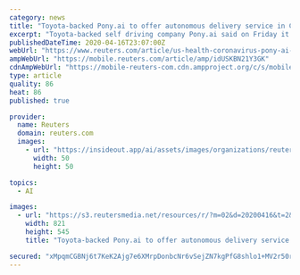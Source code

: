 ```yaml
---
category: news
title: "Toyota-backed Pony.ai to offer autonomous delivery service in California"
excerpt: "Toyota-backed self driving company Pony.ai said on Friday it would provide an autonomous delivery service to residents of Irvine, California, as demand for online orders surges because of the coronavirus lockdown."
publishedDateTime: 2020-04-16T23:07:00Z
webUrl: "https://www.reuters.com/article/us-health-coronavirus-pony-ai-idUSKBN21Y3GK"
ampWebUrl: "https://mobile.reuters.com/article/amp/idUSKBN21Y3GK"
cdnAmpWebUrl: "https://mobile-reuters-com.cdn.ampproject.org/c/s/mobile.reuters.com/article/amp/idUSKBN21Y3GK"
type: article
quality: 86
heat: 86
published: true

provider:
  name: Reuters
  domain: reuters.com
  images:
    - url: "https://insideout.app/ai/assets/images/organizations/reuters.com-50x50.jpg"
      width: 50
      height: 50

topics:
  - AI

images:
  - url: "https://s3.reutersmedia.net/resources/r/?m=02&d=20200416&t=2&i=1515404415&w=&fh=545px&fw=&ll=&pl=&sq=&r=LYNXMPEG3F2IJ"
    width: 821
    height: 545
    title: "Toyota-backed Pony.ai to offer autonomous delivery service in California"

secured: "xMpqmCGBNj6t7KeK2Ajg7e6XMrpDonbcNr6vSejZN7kgPfG8shlo1+MV2r50rYwnoT6LRu+0XwYHli7mrTYM71DiaT6I+KCvbWK9K0TZPPfmuefvmJcMcOEuoOWSscuYgeQre2pYlZYE9+WlaRuVAYVw80kIPnmHXrbGvOOyJQSQjxekgLEDNcl4tIH4I+WKDcQ6xJjJEKLMkhTL1EZIEmAGunt2mEmHRTkBRUuc39o5Uicr7jZ5GxZLc+Jf8zY5YuDJv825D3BYQu/531zQz2ZNkMpje1+WkOJWylB9uGxoZj76P94/aux7akLVKJWkcqCZ8UhLpWQXY42cn3wwZo8ivRluKKBE8Fn6ySmHt0ypCsm526SI9iPz/W3xHh0bmCeIHtry0vG+sqlduKv/wObCEWDbuzc2ZCWHXiqPTEp53CKHnRctocgKZwojVerksIbYwvHuUlC9gqECNhfeUKKA6rexdIgIIz5ztKWbEfM=;5euY3JyIUnSfHXVPNvIbAg=="
---
```



